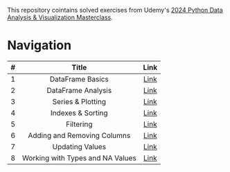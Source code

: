 This repository cointains solved exercises from Udemy's [2024 Python Data Analysis & Visualization Masterclass](https://www.udemy.com/course/python-data-analysis-visualization/).

# Navigation

| # | Title | Link |
|:-:|:-----:|:----:|
|1|DataFrame Basics|[Link](https://github.com/rhrytsenko/udemy-python-data-analysis-course/blob/main/files/1.%20DataFrame%20Basics.ipynb)|
|2|DataFrame Analysis|[Link](https://github.com/rhrytsenko/udemy-python-data-analysis-course/blob/main/files/2.%20DF%20Analysis.ipynb)|
|3|Series & Plotting|[Link](https://github.com/rhrytsenko/udemy-python-data-analysis-course/blob/main/files/3.%20Series%20%26%20Plotting.ipynb)|
|4|Indexes & Sorting|[Link](https://github.com/rhrytsenko/udemy-python-data-analysis-course/blob/main/files/4.%20Indexes%20%26%20Sorting.ipynb)|
|5|Filtering|[Link](https://github.com/rhrytsenko/udemy-python-data-analysis-course/blob/main/files/5.%20Filtering.ipynb)|
|6|Adding and Removing Columns|[Link](https://github.com/rhrytsenko/udemy-python-data-analysis-course/blob/main/files/6.%20Adding%20and%20Removing%20Columns.ipynb)|
|7|Updating Values|[Link](https://github.com/rhrytsenko/udemy-python-data-analysis-course/blob/main/files/7.%20Updating%20Values.ipynb)|
|8|Working with Types and NA Values|[Link](https://github.com/rhrytsenko/udemy-python-data-analysis-course/blob/main/files/8.%20Working%20with%20Types%20and%20NA%20Values.ipynb)|

